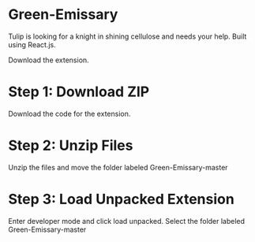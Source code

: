 # Green-Emissary
Tulip is looking for a knight in shining cellulose and needs your help. Built using React.js.

Download the extension.

# Step 1: Download ZIP
Download the code for the extension.

# Step 2: Unzip Files
Unzip the files and move the folder labeled Green-Emissary-master

# Step 3: Load Unpacked Extension
Enter developer mode and click load unpacked. Select the folder labeled Green-Emissary-master

